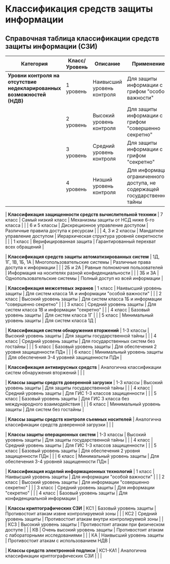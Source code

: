 # Классификация средств защиты информации

## Справочная таблица классификации средств защиты информации (СЗИ)

| Категория | Класс/Уровень | Описание | Применение |
|-----------|---------------|----------|------------|
| **Уровни контроля на отсутствие недекларированных возможностей (НДВ)** | 1 уровень | Наивысший уровень контроля | Для защиты информации с грифом "особой важности" |
| | 2 уровень | Высокий уровень контроля | Для защиты информации с грифом "совершенно секретно" |
| | 3 уровень | Средний уровень контроля | Для защиты информации с грифом "секретно" |
| | 4 уровень | Низший уровень контроля | Для информации ограниченного доступа, не содержащей государственной тайны |

| **Классификация защищенности средств вычислительной техники** | 7 класс | Самый низкий класс | Механизмы защиты от НСД ниже 6-го класса |
| | 6 и 5 классы | Дискреционное управление доступом | Различные правила доступа к ресурсам |
| | 4, 3 и 2 классы | Мандатное управление доступом | Иерархическая структура уровней секретности |
| | 1 класс | Верифицированная защита | Гарантированный перехват всех обращений |

| **Классификация средств защиты автоматизированных систем** | 1Д, 1Г, 1В, 1Б, 1А | Многопользовательские системы | Различные права доступа к информации |
| | 2Б и 2А | Равные полномочия пользователей | Информация на носителях разной конфиденциальности |
| | 3Б и 3А | Однопользовательские системы | Полный доступ ко всей информации |

| **Классификация межсетевых экранов** | 1 класс | Наивысший уровень защиты | Для систем класса 1А и информации "особой важности" |
| | 2 класс | Высокий уровень защиты | Для систем класса 1Б и информации "совершенно секретно" |
| | 3 класс | Средний уровень защиты | Для систем класса 1В и информации "секретно" |
| | 4 класс | Базовый уровень защиты | Для систем класса 1Г |
| | 5 класс | Минимальный уровень защиты | Для систем класса 1Д |

| **Классификация систем обнаружения вторжений** | 1-3 классы | Высокий уровень защиты | Для защиты государственной тайны |
| | 4 класс | Средний уровень защиты | Для государственных систем без гостайны |
| | 5 класс | Базовый уровень защиты | Для обеспечения 2 уровня защищенности ПДн |
| | 6 класс | Минимальный уровень защиты | Для обеспечения 3-4 уровней защищенности ПДн |

| **Классификация антивирусных средств** | Аналогична классификации систем обнаружения вторжений | | |

| **Классы защиты средств доверенной загрузки** | 1-3 классы | Высокий уровень защиты | Для защиты государственной тайны |
| | 4 класс | Средний уровень защиты | Для ГИС 1-3 классов защищенности |
| | 5 класс | Базовый уровень защиты | Для ГИС 3 класса без международного взаимодействия |
| | 6 класс | Минимальный уровень защиты | Для систем без гостайны |

| **Классы защиты средств контроля съемных носителей** | Аналогична классификации средств доверенной загрузки | | |

| **Классы защиты операционных систем** | 1-3 классы | Высокий уровень защиты | Для защиты государственной тайны |
| | 4 класс | Средний уровень защиты | Для ГИС 1-3 классов защищенности |
| | 5 класс | Базовый уровень защиты | Для обеспечения 2 уровня защищенности ПДн |
| | 6 класс | Минимальный уровень защиты | Для обеспечения 3-4 уровней защищенности ПДн |

| **Классификация изделий информационных технологий** | 1 класс | Наивысший уровень защиты | Для информации "особой важности" |
| | 2 класс | Высокий уровень защиты | Для информации "совершенно секретно" |
| | 3 класс | Средний уровень защиты | Для информации "секретно" |
| | 4 класс | Базовый уровень защиты | Для конфиденциальной информации |

| **Классы криптографических СЗИ** | КС1 | Базовый уровень защиты | Противостоит атакам извне контролируемой зоны |
| | КС2 | Средний уровень защиты | Противостоит атакам внутри контролируемой зоны |
| | КС3 | Высокий уровень защиты | Противостоит атакам при физическом доступе |
| | КВ | Очень высокий уровень защиты | Противостоит атакам с лабораторными исследованиями |
| | КА | Наивысший уровень защиты | Противостоит атакам с использованием НДВ |

| **Классы средств электронной подписи** | КС1-КА1 | Аналогична классификации криптографических СЗИ | | |


